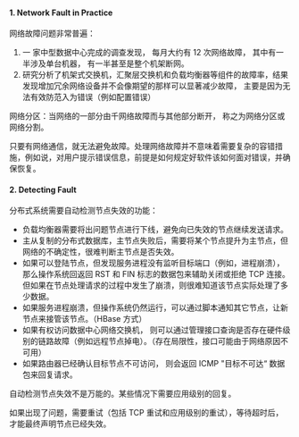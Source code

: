 #### 1. Network Fault in Practice
网络故障问题非常普遍：
1. 一 家中型数据中心完成的调查发现， 每月大约有 12 次网络故障， 其中有一半涉及单台机器， 有一半甚至是整个机架断网。
2. 研究分析了机架式交换机，汇聚层交换机和负载均衡器等组件的故障率，结果发现增加冗余网络设备并不会像期望的那样可以显著减少故障， 主要是因为无法有效防范入为错误（例如配置错误）

网络分区：当网络的一部分由千网络故障而与其他部分断开， 称之为网络分区或网络分割。

只要有网络通信，就无法避免故障。处理网络故障并不意味着需要复杂的容错措施，例如说，对用户提示错误信息，前提是如何规定好软件该如何面对错误，并确保恢复。

#### 2. Detecting Fault
分布式系统需要自动检测节点失效的功能：
* 负载均衡器需要将出问题节点进行下线，避免向已失效的节点继续发送请求。
* 主从复制的分布式数据库，主节点失败后，需要将某个节点提升为主节点，但网络的不确定性，很难判断主节点是否失效。
* 如果可以登陆节点，但发现服务进程没有监听目标端口（例如，进程崩溃），那么操作系统回返回 RST 和 FIN 标志的数据包来辅助关闭或拒绝 TCP 连接。但如果在节点处理请求的过程中发生了崩溃，则很难知道该节点实际处理了多少数据。
* 如果服务进程崩溃，但操作系统仍然运行，可以通过脚本通知其它节点，让新节点来接管该节点。（HBase 方式）
* 如果有权访问数据中心网络交换机， 则可以通过管理接口查询是否存在硬件级别的链路故障（例如远程节点掉电）。（存在局限性，接口可能由于网络原因不可用）
* 如果路由器已经确认目标节点不可访问， 则会返回 ICMP "目标不可达“ 数据包来回复请求。

自动检测节点失效不是万能的。某些情况下需要应用级别的回复。

如果出现了问题，需要重试（包括 TCP 重试和应用级别的重试），等待超时后，才能最终声明节点已经失效。